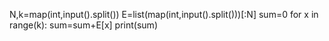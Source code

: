 N,k=map(int,input().split())
E=list(map(int,input().split()))[:N]
sum=0
for x in range(k):
    sum=sum+E[x]
print(sum)



